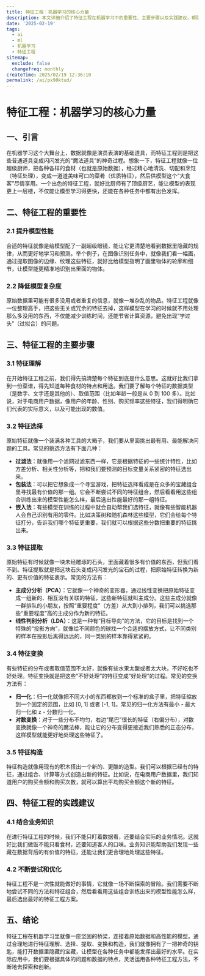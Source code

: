 ```yaml
---
title: 特征工程：机器学习的核心力量
description: 本文详细介绍了特征工程在机器学习中的重要性、主要步骤以及实践建议，帮助读者深入理解特征工程的概念和应用。
date: '2025-02-19'
tags:
  - ai
  - ml
  - 机器学习
  - 特征工程
sitemap:
  exclude: false
  changefreq: monthly
createTime: 2025/02/19 12:36:10
permalink: /ai/px90ktud/
---
```


# 特征工程：机器学习的核心力量

## 一、引言
在机器学习这个大舞台上，数据就像是演员表演的基础道具，而特征工程则是把这些普通道具变成闪闪发光的“魔法道具”的神奇过程。想象一下，特征工程就像一位超级厨师，把各种各样的食材（也就是原始数据），经过精心地清洗、切配和烹饪（特征处理），变成一道道美味可口的菜肴（优质特征），然后供模型这个“大食客”尽情享用。一个出色的特征工程，就好比厨师有了顶级厨艺，能让模型的表现更上一层楼，不仅能让模型学习得更快，还能在各种任务中都有出色发挥。

## 二、特征工程的重要性
### 2.1 提升模型性能
合适的特征就像是给模型配了一副超级眼镜，能让它更清楚地看到数据里隐藏的规律，从而更好地学习和预测。举个例子，在图像识别任务中，就像我们看一幅画，通过提取图像的边缘、纹理这些特征，就好比给模型指明了画里物体的轮廓和细节，让模型能更精准地识别出里面的物体。
### 2.2 降低模型复杂度
原始数据里可能有很多没用或者重复的信息，就像一堆杂乱的物品。特征工程就像一位整理高手，把这些无关或冗余的特征去掉，这样模型在学习的时候就不用处理那么多没用的东西，不仅能减少训练时间，还能节省计算资源，避免出现“学过头”（过拟合）的问题。

## 三、特征工程的主要步骤

### 3.1 特征理解
在开始特征工程之前，我们得先搞清楚每个特征到底是什么意思。这就好比我们拿到一份菜谱，得先知道每种食材的特点和用途。我们要了解每个特征的数据类型（是数字、文字还是其他的）、取值范围（比如年龄一般是从 0 到 100 多）。比如说，对于电商用户数据，像用户的年龄、性别、购买频率这些特征，我们得明确它们代表的实际意义，以及可能出现的数值。

### 3.2 特征选择
原始特征就像一个装满各种工具的大箱子，我们要从里面挑出最有用、最能解决问题的工具。常见的挑选方法有下面几种：
- **过滤法**：就像用一个滤网过滤东西一样，它是根据特征的一些统计特性，比如方差分析、相关性分析等，把和我们要预测的目标变量关系紧密的特征选出来。
- **包装法**：可以把它想象成一个寻宝游戏，把特征选择看成是在众多的宝藏组合里寻找最有价值的那一组。它会不断尝试不同的特征组合，然后看看用这些组合训练出来的模型性能怎么样，最后选出性能最好的那一组特征。
- **嵌入法**：有些模型在训练的过程中就会自动帮我们选特征，就像有些智能机器人会自己识别有用的零件。比如决策树和随机森林这些模型，它们会给每个特征打分，告诉我们哪个特征更重要，我们就可以根据这些分数把重要的特征挑出来。

### 3.3 特征提取
原始特征有时候就像一块未经雕琢的石头，里面藏着很多有价值的东西，但我们看不到。特征提取就是把这块石头变成闪闪发光的宝石的过程，把原始特征转换为新的、更有价值的特征表示。常见的方法有：
- **主成分分析（PCA）**：它就像一个神奇的变形器，通过线性变换把原始特征变成一组新的、相互没有关联的特征，这些新特征就叫主成分。这些主成分就像一群排队的小朋友，按照“重要程度”（方差）从大到小排列，我们可以挑选那些“重要程度”高的主成分作为新的特征。
- **线性判别分析（LDA）**：这是一种有“目标导向”的方法，它的目标是找到一个特殊的“投影方向”，就像给不同颜色的球找一个合适的摆放方式，让不同类别的样本在投影后离得远远的，同一类别的样本靠得紧紧的。

### 3.4 特征变换
有些特征的分布或者取值范围不太好，就像有些水果太酸或者太大块，不好吃也不好处理。特征变换就是把这些“不好处理”的特征变成“好处理”的过程。常见的变换方法有：
- **归一化**：归一化就像把不同大小的东西都放到一个标准的盒子里，把特征缩放到一个固定的范围，比如 [0, 1] 或者 [-1, 1]。常见的归一化方法有最小 - 最大归一化和 z - 分数归一化。
- **对数变换**：对于一些分布不均匀，右边“尾巴”很长的特征（右偏分布），对数变换就像一个神奇的魔法棒，能让它的分布变得更接近我们熟悉的正态分布，这样模型就能更好地处理这些特征了。

### 3.5 特征构造
特征构造就像用现有的积木搭出一个新的、更酷的造型。我们可以根据已经有的特征，通过组合、计算等方式创造出新的特征。比如说，在电商用户数据里，我们知道用户的购买金额和购买次数，就可以算出平均购买金额这个新的特征。

## 四、特征工程的实践建议
### 4.1 结合业务知识
在进行特征工程的时候，我们不能只盯着数据看，还要结合实际的业务情况。这就好比我们做饭不能只看食材，还要知道客人的口味。业务知识能帮助我们发现一些藏在数据背后的有价值的特征，还能让我们更合理地处理这些特征。
### 4.2 不断尝试和优化
特征工程不是一次性就能做好的事情，它就像一场不断探索的冒险。我们需要不断地尝试不同的方法和特征组合，然后看看用这些组合训练出来的模型性能怎么样，最后选出最好的特征工程方案。

## 五、结论
特征工程在机器学习里就像一座坚固的桥梁，连接着原始数据和高性能的模型。通过合理地进行特征理解、选择、提取、变换和构造，我们就像拥有了一把神奇的钥匙，能打开数据里隐藏的宝藏，让模型在各种任务中都能发挥出最好的水平。在实际应用中，我们要根据具体的问题和数据的特点，灵活运用各种特征工程方法，不断地去探索和创新。
